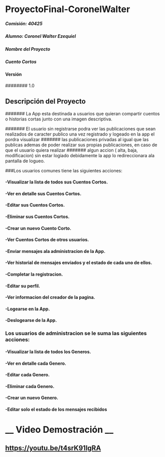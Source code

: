 # ProyectoFinal-CoronelWalter

##### Comisión: 40425
##### Alumno: Coronel Walter Ezequiel
##### Nombre del Proyecto
##### Cuento Cortos

#### Versión
######## 1.0

## Descripción del Proyecto
####### La App esta destinada a usuarios que quieran compartir cuentos o historias cortas junto con una imagen descriptiva.

####### El usuario sin registrarse podra ver las publicaciones que sean realizados de caracter publico una vez registrado y logeado en la app el pordra visualizar
####### las publicaciones privadas al igual que las publicas ademas de poder realizar sus propias publicaciones, en caso de que el usuario quiera realizar 
####### algun accion ( alta, baja, modificacion) sin estar logiado debidamente la app lo redireccionara ala pantalla de logueo.

###Los usuarios comunes tiene las siguientes acciones:

#### -Visualizar la lista de todos sus Cuentos Cortos.
#### -Ver en detalle sus Cuentos Cortos.
#### -Editar sus Cuentos Cortos.
#### -Eliminar sus Cuentos Cortos.
#### -Crear un nuevo Cuento Corto.
#### -Ver Cuentos Cortos de otros usuarios.
#### -Enviar mensajes ala administracion de la App.
#### -Ver historial de mensajes enviados y el estado de cada uno de ellos.
#### -Completar la registracion.
#### -Editar su perfil.
#### -Ver informacion del creador de la pagina.
#### -Logearse en la App.
#### -Deslogearse de la App.

### Los usuarios de administracion se le suma las siguientes acciones:
#### -Visualizar la lista de todos los Generos. 
#### -Ver en detalle cada Genero.
#### -Editar cada Genero.
#### -Eliminar cada Genero.
#### -Crear un nuevo Genero.
#### -Editar solo el estado de los mensajes recibidos

# __ Video Demostración __
## https://youtu.be/t4srK91lgRA
